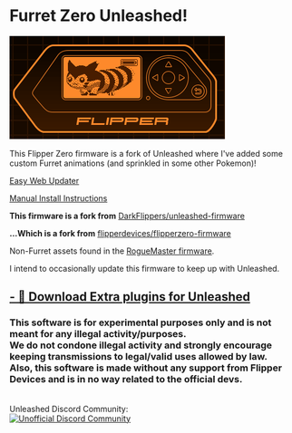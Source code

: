 # Furret Zero Unleashed!

![he hack](he-hack.gif)

This Flipper Zero firmware is a fork of Unleashed where I've added some custom Furret animations (and sprinkled in some other Pokemon)!

[Easy Web Updater](https://lab.flipper.net/?url=https://roryhay.es/assets/files/furret-zero-unleashed/furret-zero-unleashed-023.tgz&channel=release-cfw&version=furret-unleashed-023)

[Manual Install Instructions](documentation/HowToInstall.md)


**This firmware is a fork from** [DarkFlippers/unleashed-firmware](https://github.com/DarkFlippers/unleashed-firmware)

**...Which is a fork from** [flipperdevices/flipperzero-firmware](https://github.com/flipperdevices/flipperzero-firmware)

Non-Furret assets found in the [RogueMaster firmware](https://github.com/RogueMaster/flipperzero-firmware-wPlugins).

I intend to occasionally update this firmware to keep up with Unleashed.

## [- 🎲 Download Extra plugins for Unleashed](https://github.com/xMasterX/unleashed-extra-pack)

### This software is for experimental purposes only and is not meant for any illegal activity/purposes. <br> We do not condone illegal activity and strongly encourage keeping transmissions to legal/valid uses allowed by law. <br> Also, this software is made without any support from Flipper Devices and is in no way related to the official devs. 

<br>
Unleashed Discord Community:
<br>
<a href="https://discord.unleashedflip.com"><img src="https://discordapp.com/api/guilds/937479784148115456/widget.png?style=banner4" alt="Unofficial Discord Community" target="_blank"></a>
